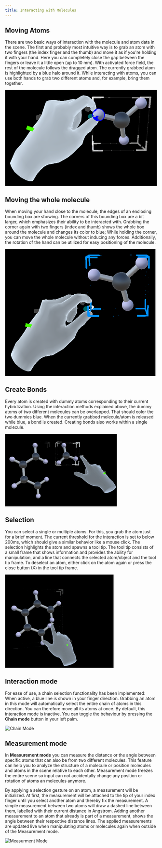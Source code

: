 ```yaml
---
title: Interacting with Molecules
---
```


## Moving Atoms
There are two basic ways of interaction with the molecule and atom data in the scene.
The first and probably most intuitive way is to grab an atom with two fingers (the index finger and the thumb) and move it as if you're holding it with your hand.
Here you can completely close the gap between the fingers or leave it a little open (up to 10 mm).
With activated force field, the rest of the molecule follows the dragged atom.
The currently grabbed atom is highlighted by a blue halo around it.
While interacting with atoms, you can use both hands to grab two different atoms and, for example, bring them together.

<img src="/images/manual/atom_interaction.png" alt = "Atom interaction" class="mx-auto max-w-md" />

## Moving the whole molecule
When moving your hand close to the molecule, the edges of an enclosing bounding box are showing.
The corners of this bounding box are a bit larger, which emphasizes their ability to be interacted with.
Grabbing the corner again with two fingers (index and thumb) shows the whole box around the molecule and changes its color to blue;
While holding the corner, you can move the whole molecule without inducing any forces.
Additionally, the rotation of the hand can be utilized for easy positioning of the molecule.

<img src="/images/manual/box_interaction.png" alt="Box interaction" class="mx-auto max-w-md" />

## Create Bonds
Every atom is created with dummy atoms corresponding to their current hybridization.
Using the interaction methods explained above, the dummy atoms of two different molecules can be overlapped.
That should color the two dummies blue.
When the currently grabbed molecule/atom is released while blue, a bond is created.
Creating bonds also works within a single molecule.

<img src="/images/manual/merge.gif" alt="Merge" class="mx-auto max-w-md" />

## Selection
You can select a single or multiple atoms.
For this, you grab the atom just for a brief moment.
The current threshold for the interaction is set to below 200ms, which should give a similar behavior like a mouse click.
The selection highlights the atom and spawns a tool tip.
The tool tip consists of a small frame that shows information and provides the ability for manipulation, and a line that connects the selected atom/object and the tool tip frame.
To deselect an atom, either click on the atom again or press the close button (X) in the tool tip frame.

<img src="/images/manual/select.gif" alt="Select" class="mx-auto max-w-md" />

## Interaction mode
For ease of use, a chain selection functionality has been implemented: When active, a blue line is shown in your finger direction.
Grabbing an atom in this mode will automatically select the entire chain of atoms in this direction. You can therefore move all its atoms at once.
By default, this interaction mode is inactive. You can toggle the behaviour by pressing the **Chain mode** button in your left palm.

<img src="/images/manual/chain_mode.gif" alt="Chain Mode" class="mx-auto max-w-md" />

## Measurement mode
In **Measurement mode** you can measure the distance or the angle between specific atoms that can also be from two different molecules.
This feature can help you to analyze the structure of a molecule or position molecules and atoms in the scene relative to each other.
Measurement mode freezes the entire scene so input can not accidentally change any position or rotation of atoms an molecules anymore.

By applying a selection gesture on an atom, a measurement will be initialized.
At first, the measurement will be attached to the tip of your index finger until you select another atom and thereby fix the measurement.
A simple measurement between two atoms will draw a dashed line between them, labelled with their current distance in Angstrom.
Adding another measurement to an atom that already is part of a measurement, shows the angle between their respective distance lines.
The applied measurements are updated live when manipulating atoms or molecules again when outside of the Measurement mode.

<img src="/images/manual/measurement.gif" alt="Measurment Mode" class="mx-auto max-w-md" />

